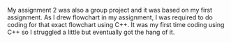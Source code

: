 My assignment 2 was also a group project and it was based on my first assignment. As I drew flowchart in my assignment, I was required to do coding for that exact flowchart using C++. It was my first time coding using C++ so I struggled a little but eventually got the hang of it.
